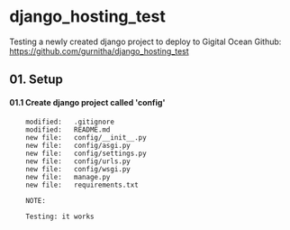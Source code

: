 # django_hosting_test
Testing a newly created django project to deploy to Gigital Ocean
Github: https://github.com/gurnitha/django_hosting_test


## 01. Setup


#### 01.1 Create django project called 'config'

        modified:   .gitignore
        modified:   README.md
        new file:   config/__init__.py
        new file:   config/asgi.py
        new file:   config/settings.py
        new file:   config/urls.py
        new file:   config/wsgi.py
        new file:   manage.py
        new file:   requirements.txt

        NOTE: 

        Testing: it works